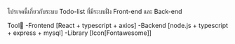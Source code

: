 โปรเจคนี้เกี่ยวกับระบบ Todo-list ที่มีระบบฝั่ง Front-end และ Back-end

Tool🔨
-Frontend [React + typescript + axios]
-Backend [node.js + typescript + express + mysql]
-Library [Icon[Fontawesome]]

